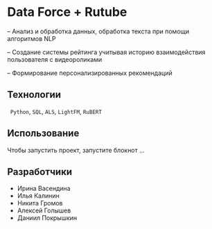 # Data Force + Rutube

– Анализ и обработка данных, обработка текста при помощи алгоритмов NLP

– Создание системы рейтинга учитывая историю взаимодействия пользователя с видеороликами

– Формирование персонализированных рекомендаций

## Технологии
<code> Python</code>, <code>SQL</code>, <code>ALS</code>, <code>LightFM</code>, <code>RuBERT</code>

## Использование
Чтобы запустить проект, запустите блокнот ...
## Разработчики
- Ирина Васендина
- Илья Калинин
- Никита Громов
- Алексей Голышев
- Даниил Покрышкин
